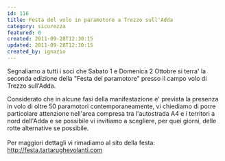 ```yaml
---
id: 116
title: Festa del volo in paramotore a Trezzo sull'Adda
category: sicurezza
featured: 0
created: 2011-09-28T12:30:15
updated: 2011-09-28T12:30:15
created_by: ignazio
---
```


Segnaliamo a tutti i soci che Sabato 1 e Domenica 2 Ottobre si terra' la seconda edizione della "Festa del paramotore" presso il campo volo di Trezzo sull'Adda.

Considerato che in alcune fasi della manifestazione e' prevista la presenza in volo di oltre 50 paramotori contemporaneamente, vi chiediamo di porre particolare attenzione nell'area compresa tra l'autostrada A4 e i territori a nord dell'Adda e se possibile vi invitiamo a scegliere, per quei giorni, delle rotte alternative se possibile.
<br>
<br>
Per maggiori dettagli vi rimadiamo al sito della festa:<br>
<a href="http://festa.tartarughevolanti.com">http://festa.tartarughevolanti.com</a>

